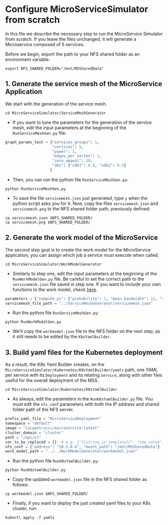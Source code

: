 # Configure MicroServiceSimulator from scratch

In this file we describe the necessary step to run the MicroService Simulator from scratch.
If you leave the files unchanged, it will generate a Microservice composed of 5 services.

Before we begin, export the path to your NFS shared folder as an environment variable.
```shell
export NFS_SHARED_FOLDER="/mnt/MSSharedData" 
```

## 1. Generate the service mesh of the MicroService Application
We start with the generation of the service mesh.

```shell
cd MicroServiceSimulator/ServiceMeshGenerator
```
* If you want to tune the parameters for the generation of the service mesh, edit the input parameters at the beginning of the `RunServiceMeshGen.py` file:

```python
graph_params_test = {"services_groups": 1,  
                     "vertices": 5, 
                     "power": 1, 
                     "edges_per_vertex": 1, 
                     "zero_appeal": 10,
                     "dbs": {"sdb1": 0.8, "sdb2": 0.3}
                    }
```
* Then, you can run the python file `RunServiceMeshGen.py`:
```shell
python RunServiceMeshGen.py
```
* To save the file `servicemesh.json` just generated, type `y` when the python script asks you for it. Now, copy the files `servicemesh.json` and `servicemesh.png` to the NFS shared folder path, previously defined:
```shell
cp servicemesh.json $NFS_SHARED_FOLDER/
cp servicemesh.png $NFS_SHARED_FOLDER/
```

## 2. Generate the work model of the MicroService
The second step goal is to create the work model for the MicroService application, 
you can assign which job a service must execute when called.

```shell
cd MicroServiceSimulator/WorkModelGenerator
```
* Similarly to step one, edit the input parameters at the beginning of the `RunWorkModelGen.py` file.
Be careful to set the correct path to the `servicemesh.json` file saved in step one. If you want to include your own functions to the work model, check [here](CustomJobs.md).

```python
parameters = {"compute_pi": {"probability": 1, "mean_bandwidth": 11, "range_complexity": [1, 250]}}
servicemesh_file_path = "../ServiceMeshGenerator/servicemesh.json"
```


* Run the python file `RunServiceMeshGen.py`:
```shell
python RunWorkModelGen.py
```

* We'll copy the `workmodel.json` file to the NFS folder on the next step, as it still needs to be edited by the `K8sYamlBuilder`.

## 3. Build yaml files for the Kubernetes deployment

As a result, the K8s Yaml Builder creates, on the `MicroServiceSimulator/Kubernetes/K8sYamlBuilder/yamls` path, one YAML per service with its `Deployment` and its relating `Service`, along with other files useful for the overall deployment of the MSS.

```shell
cd MicroServiceSimulator/Kubernetes/K8sYamlBuilder
```

* As always, edit the parameters in the `RunK8sYamlBuilder.py` file. You must edit the `nfs_conf` parameters with both the IP address and shared folder path of the NFS server.
  
```python
prefix_yaml_file = "MicroServiceDeployment"
namespace = "default"
image = "lucapetrucci/microservice:latest"
cluster_domain = "cluster"
path = "/api/v1"
var_to_be_replaced = {}  # e.g. {"{{string_in_template}}": "new_value", ...}
nfs_conf = {"address": "10.3.0.4", "mount_path": "/mnt/MSSharedData"}
work_model_path = "../../WorkModelGenerator/workmodel.json"
```

* Run the python file `RunK8sYamlBuilder.py`:
```shell
python RunK8sYamlBuilder.py
```
* Copy the updated `workmodel.json` file in the NFS shared folder as follows:
```shell
cp workmodel.json $NFS_SHARED_FOLDER/
```

* Finally, if you want to deploy the just created yaml files to your K8s cluster, run:
```shell
kubectl apply -f yamls
```
